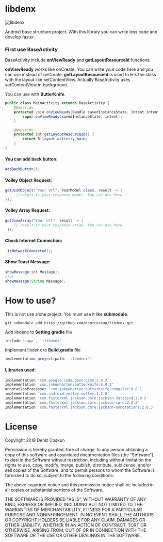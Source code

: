 # libdenx
![libdenx](https://user-images.githubusercontent.com/15522554/40986568-37d32b00-68ef-11e8-809a-d5497bb1b430.png)

Android base structure project. With this library you can write less code and develop faster.

### First use BaseActivity

BaseActivity include **onViewReady** and **getLayoutResourceId** functions. 

**onViewReady** works like onCreate. You can write your code here and you can use instead of onCreate.
**getLayoutResourceId** is used to link the class with the layout like setContentView. Actually BaseActivity uses setContentView in background.

You can use with **ButterKnife**.
```java
public class MainActivity extends BaseActivity {
    @Override
    protected void onViewReady(Bundle savedInstanceState, Intent intent) {
        super.onViewReady(savedInstanceState, intent);
    }

    @Override
    protected int getLayoutResourceId() {
        return R.layout.activity_main;
    }
}
```
#### You can add back button:
```java
addBackButton();
```
#### Volley Object Request:
```java
getJsonObject("Your Url", YourModel.class, result -> {
     //result is your response model. You can use here.       
});
 ```
#### Volley Array Request:
```java
getJsonArray("Your Url", result -> {
    // result is your response array. You can use here.
 });
 ```
 #### Check Internet Connection:
 ```java
  isNetworkConnected();
 ```
#### Show Toast Message:
```java
showMessage(int Message);
//or
showMessage(String Message);
 ```
# How to use?

This is not use alone project. You must use it like **submodule**.

```git
git submodule add https://github.com/denzcoskun/libdenx.git
```
Add libdenx to **Setting.gradle** file
```gradle
include ':app', ':libdenx'
```
Implement libdenx to **Build.gradle** file
```gradle
implementation project(path: ':libdenx')
```
#### Libraries used:
```gradle
implementation 'com.google.code.gson:gson:2.8.2'
implementation 'com.jakewharton:butterknife:8.8.1'
annotationProcessor 'com.jakewharton:butterknife-compiler:8.8.1'
implementation 'com.android.volley:volley:1.1.0'
implementation 'com.fasterxml.jackson.core:jackson-databind:2.8.5'
implementation 'com.fasterxml.jackson.core:jackson-core:2.8.5'
implementation 'com.fasterxml.jackson.core:jackson-annotations:2.8.5' 
```
# License
Copyright 2018 Deniz Coşkun

Permission is hereby granted, free of charge, to any person obtaining a copy of this software and associated documentation files (the "Software"), to deal in the Software without restriction, including without limitation the rights to use, copy, modify, merge, publish, distribute, sublicense, and/or sell copies of the Software, and to permit persons to whom the Software is furnished to do so, subject to the following conditions:

The above copyright notice and this permission notice shall be included in all copies or substantial portions of the Software.

THE SOFTWARE IS PROVIDED "AS IS", WITHOUT WARRANTY OF ANY KIND, EXPRESS OR IMPLIED, INCLUDING BUT NOT LIMITED TO THE WARRANTIES OF MERCHANTABILITY, FITNESS FOR A PARTICULAR PURPOSE AND NONINFRINGEMENT. IN NO EVENT SHALL THE AUTHORS OR COPYRIGHT HOLDERS BE LIABLE FOR ANY CLAIM, DAMAGES OR OTHER LIABILITY, WHETHER IN AN ACTION OF CONTRACT, TORT OR OTHERWISE, ARISING FROM, OUT OF OR IN CONNECTION WITH THE SOFTWARE OR THE USE OR OTHER DEALINGS IN THE SOFTWARE.
